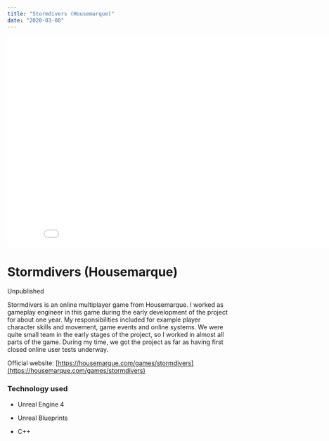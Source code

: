 ```yaml
---
title: "Stormdivers (Housemarque)"
date: "2020-03-08"
---
```


<iframe src="//www.youtube.com/embed/AoQQLNG6Rck?wmode=opaque&amp;enablejsapi=1" scrolling="no" allowfullscreen width="854" height="480" frameborder="0"></iframe>

# Stormdivers (Housemarque)

Unpublished

Stormdivers is an online multiplayer game from Housemarque. I worked as gameplay engineer in this game during the early development of the project for about one year. My responsibilities included for example player character skills and movement, game events and online systems. We were quite small team in the early stages of the project, so I worked in almost all parts of the game. During my time, we got the project as far as having first closed online user tests underway.

Official website: [https://housemarque.com/games/stormdivers](https://housemarque.com/games/stormdivers)

### Technology used

- Unreal Engine 4
    
- Unreal Blueprints
    
- C++
